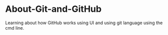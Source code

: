 # About-Git-and-GitHub
Learning about how GitHub works using UI and using git language using the cmd line.
